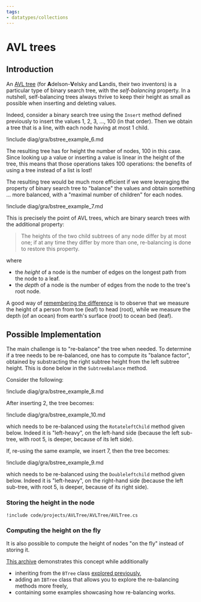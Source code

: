 ```yaml
---
tags:
- datatypes/collections
---
```


# AVL trees

## Introduction

An [AVL tree](https://en.wikipedia.org/wiki/AVL_tree) (for **A**delson-**V**elsky and **L**andis, their two inventors) is a particular type of binary search tree, with the *self-balancing* property. In a nutshell, self-balancing trees always thrive to keep their height as small as possible when inserting and deleting values.

Indeed, consider a binary search tree using the `Insert` method defined previously to insert the values 1, 2, 3, …, 100 (in that order). Then we obtain a tree that is a line, with each node having at most 1 child.

!include diag/gra/bstree_example_6.md

The resulting tree has for height the number of nodes, 100 in this case.
Since looking up a value or inserting a value is linear in the height of the tree, this means that those operations takes 100 operations: the benefits of using a tree instead of a list is lost!

The resulting tree would be much more efficient if we were leveraging the property of binary search tree to "balance" the values and obtain something … more balanced, with a "maximal number of children" for each nodes.

!include diag/gra/bstree_example_7.md

This is precisely the point of AVL trees, which are binary search trees with the additional property:

> The heights of the two child subtrees of any node differ by at most one; if at any time they differ by more than one, re-balancing is done to restore this property.

where 

- the *height* of a node is the number of edges on the longest path from the node to a leaf.
- the *depth* of a node is the number of edges from the node to the tree's root node.

A good way of [remembering the difference](https://stackoverflow.com/q/2603692) is to observe that we measure the height of a person from toe (leaf) to head (root), while we measure the depth (of an ocean) from earth's surface (root) to ocean bed (leaf).

## Possible Implementation

The main challenge is to "re-balance" the tree when needed.
To determine if a tree needs to be re-balanced, one has to compute its "balance factor", obtained by substracting the right subtree height from the left subtree height. This is done below in the `SubtreeBalance` method.

Consider the following:

!include diag/gra/bstree_example_8.md

After inserting 2, the tree becomes:

!include diag/gra/bstree_example_10.md

which needs to be re-balanced using the `RotateleftChild` method given below. Indeed it is "left-heavy", on the left-hand side (because the left sub-tree, with root 5, is deeper, because of its left side).

If, re-using the same example, we insert 7, then the tree becomes: 

!include diag/gra/bstree_example_9.md

which needs to be re-balanced using the `Doubleleftchild` method given below. Indeed it is "left-heavy", on the right-hand side (because the left sub-tree, with root 5, is deeper, because of its right side).

### Storing the height in the node

```{download="./code/projects/AVLTree.zip"}
!include code/projects/AVLTree/AVLTree/AVLTree.cs
```

### Computing the height on the fly

It is also possible to compute the height of nodes "on the fly" instead of storing it.

[This archive](./code/projects/AVLTree_I.zip) demonstrates this concept while additionally

- inheriting from the `BTree` class [explored previously](./lectures/data/trees),
- adding an `IBTree` class that allows you to explore the re-balancing methods more freely,
- containing some examples showcasing how re-balancing works.
